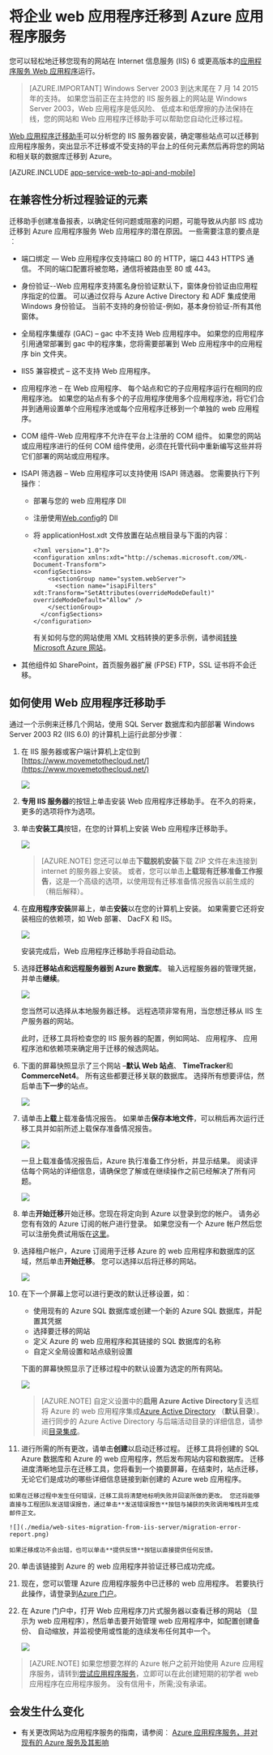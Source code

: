 <properties 
    pageTitle="将企业 web 应用程序迁移到 Azure 应用程序服务" 
    description="演示如何使用 Web 应用程序迁移助手迅速将现有 IIS 网站迁移到 Azure 应用程序服务 Web 应用程序" 
    services="app-service" 
    documentationCenter="" 
    authors="cephalin" 
    writer="cephalin" 
    manager="wpickett" 
    editor=""/>

<tags 
    ms.service="app-service" 
    ms.workload="na" 
    ms.tgt_pltfrm="na" 
    ms.devlang="na" 
    ms.topic="article" 
    ms.date="07/01/2016" 
    ms.author="cephalin"/>

# <a name="migrate-an-enterprise-web-app-to-azure-app-service"></a>将企业 web 应用程序迁移到 Azure 应用程序服务

您可以轻松地迁移您现有的网站在 Internet 信息服务 (IIS) 6 或更高版本的[应用程序服务 Web 应用程序](http://go.microsoft.com/fwlink/?LinkId=529714)运行。 

>[AZURE.IMPORTANT] Windows Server 2003 到达末尾在 7 月 14 2015年的支持。 如果您当前正在主持您的 IIS 服务器上的网站是 Windows Server 2003，Web 应用程序是低风险、 低成本和低摩擦的办法保持在线，您的网站和 Web 应用程序迁移助手可以帮助您自动化迁移过程。 

[Web 应用程序迁移助手](https://www.movemetothecloud.net/)可以分析您的 IIS 服务器安装，确定哪些站点可以迁移到应用程序服务，突出显示不迁移或不受支持的平台上的任何元素然后再将您的网站和相关联的数据库迁移到 Azure。

[AZURE.INCLUDE [app-service-web-to-api-and-mobile](../../includes/app-service-web-to-api-and-mobile.md)]

## <a name="elements-verified-during-compatibility-analysis"></a>在兼容性分析过程验证的元素 ##
迁移助手创建准备报表，以确定任何问题或阻塞的问题，可能导致从内部 IIS 成功迁移到 Azure 应用程序服务 Web 应用程序的潜在原因。 一些需要注意的要点是︰

-   端口绑定 — Web 应用程序仅支持端口 80 的 HTTP，端口 443 HTTPS 通信。 不同的端口配置将被忽略，通信将被路由至 80 或 443。 
-   身份验证--Web 应用程序支持匿名身份验证默认下，窗体身份验证由应用程序指定的位置。 可以通过仅将与 Azure Active Directory 和 ADF 集成使用 Windows 身份验证。 当前不支持的身份验证-例如，基本身份验证-所有其他窗体。 
-   全局程序集缓存 (GAC) – gac 中不支持 Web 应用程序中。 如果您的应用程序引用通常部署到 gac 中的程序集，您将需要部署到 Web 应用程序中的应用程序 bin 文件夹。 
-   IIS5 兼容模式 – 这不支持 Web 应用程序。 
-   应用程序池 – 在 Web 应用程序、 每个站点和它的子应用程序运行在相同的应用程序池。 如果您的站点有多个的子应用程序使用多个应用程序池，将它们合并到通用设置单个应用程序池或每个应用程序迁移到一个单独的 web 应用程序。
-   COM 组件-Web 应用程序不允许在平台上注册的 COM 组件。 如果您的网站或应用程序进行的任何 COM 组件使用，必须在托管代码中重新编写这些并将它们部署的网站或应用程序。
-   ISAPI 筛选器 – Web 应用程序可以支持使用 ISAPI 筛选器。 您需要执行下列操作︰
    -   部署与您的 web 应用程序 Dll 
    -   注册使用[Web.config](http://www.iis.net/configreference/system.webserver/isapifilters)的 Dll
    -   将 applicationHost.xdt 文件放置在站点根目录与下面的内容︰

            <?xml version="1.0"?>
            <configuration xmlns:xdt="http://schemas.microsoft.com/XML-Document-Transform">
            <configSections>
                <sectionGroup name="system.webServer">
                  <section name="isapiFilters" xdt:Transform="SetAttributes(overrideModeDefault)" overrideModeDefault="Allow" />
                </sectionGroup>
              </configSections>
            </configuration>

        有关如何与您的网站使用 XML 文档转换的更多示例，请参阅[转换 Microsoft Azure 网站](http://blogs.msdn.com/b/waws/archive/2014/06/17/transform-your-microsoft-azure-web-site.aspx)。

-   其他组件如 SharePoint，首页服务器扩展 (FPSE) FTP，SSL 证书将不会迁移。

## <a name="how-to-use-the-web-apps-migration-assistant"></a>如何使用 Web 应用程序迁移助手 ##
通过一个示例来迁移几个网站，使用 SQL Server 数据库和内部部署 Windows Server 2003 R2 (IIS 6.0) 的计算机上运行此部分步骤︰

1.  在 IIS 服务器或客户端计算机上定位到[https://www.movemetothecloud.net/](https://www.movemetothecloud.net/) 

    ![](./media/web-sites-migration-from-iis-server/migration-tool-homepage.png)

2.  **专用 IIS 服务器**的按钮上单击安装 Web 应用程序迁移助手。 在不久的将来，更多的选项将作为选项。 
4.  单击**安装工具**按钮，在您的计算机上安装 Web 应用程序迁移助手。

    ![](./media/web-sites-migration-from-iis-server/install-page.png)

    >[AZURE.NOTE] 您还可以单击**下载脱机安装**下载 ZIP 文件在未连接到 internet 的服务器上安装。 或者，您可以单击**上载现有迁移准备工作报告**，这是一个高级的选项，以使用现有迁移准备情况报告以前生成的 （稍后解释）。

5.  在**应用程序安装**屏幕上，单击**安装**以在您的计算机上安装。 如果需要它还将安装相应的依赖项，如 Web 部署、 DacFX 和 IIS。 

    ![](./media/web-sites-migration-from-iis-server/install-progress.png)

    安装完成后，Web 应用程序迁移助手将自动启动。
  
6.  选择**迁移站点和远程服务器到 Azure 数据库**。 输入远程服务器的管理凭据，并单击**继续**。 

    ![](./media/web-sites-migration-from-iis-server/migrate-from-remote.png)

    您当然可以选择从本地服务器迁移。 远程选项非常有用，当您想迁移从 IIS 生产服务器的网站。
 
    此时，迁移工具将检查您的 IIS 服务器的配置，例如网站、 应用程序、 应用程序池和依赖项来确定用于迁移的候选网站。 

8.  下面的屏幕快照显示了三个网站 –**默认 Web 站点**、 **TimeTracker**和**CommerceNet4**。 所有这些都要迁移关联的数据库。 选择所有想要评估，然后单击**下一步**的站点。

    ![](./media/web-sites-migration-from-iis-server/select-migration-candidates.png)
 
9.  请单击**上载**上载准备情况报告。 如果单击**保存本地文件**，可以稍后再次运行迁移工具并如前所述上载保存准备情况报告。

    ![](./media/web-sites-migration-from-iis-server/upload-readiness-report.png)
 
    一旦上载准备情况报告后，Azure 执行准备工作分析，并显示结果。 阅读评估每个网站的详细信息，请确保您了解或在继续操作之前已经解决了所有问题。 
 
    ![](./media/web-sites-migration-from-iis-server/readiness-assessment.png)

12. 单击**开始迁移**开始迁移。您现在将定向到 Azure 以登录到您的帐户。 请务必您有有效的 Azure 订阅的帐户进行登录。 如果您没有一个 Azure 帐户然后您可以注册免费试用版在[这里](https://azure.microsoft.com/pricing/free-trial/?WT.srch=1&WT.mc_ID=SEM_)。 

13. 选择租户帐户，Azure 订阅用于迁移 Azure 的 web 应用程序和数据库的区域，然后单击**开始迁移**。 您可以选择以后将迁移的网站。

    ![](./media/web-sites-migration-from-iis-server/choose-tenant-account.png)

14. 在下一个屏幕上您可以进行更改的默认迁移设置，如︰

    - 使用现有的 Azure SQL 数据库或创建一个新的 Azure SQL 数据库，并配置其凭据
    - 选择要迁移的网站
    - 定义 Azure 的 web 应用程序和其链接的 SQL 数据库的名称
    - 自定义全局设置和站点级别设置

    下面的屏幕快照显示了迁移过程中的默认设置为选定的所有网站。

    ![](./media/web-sites-migration-from-iis-server/migration-settings.png)

    >[AZURE.NOTE] 自定义设置中的**启用 Azure Active Directory**复选框将 Azure 的 web 应用程序集成[Azure Active Directory](active-directory-whatis.md) （**默认目录**）。 进行同步的 Azure Active Directory 与后端活动目录的详细信息，请参阅[目录集成](http://msdn.microsoft.com/library/jj573653)。

16.  进行所需的所有更改，请单击**创建**以启动迁移过程。 迁移工具将创建的 SQL Azure 数据库和 Azure 的 web 应用程序，然后发布网站内容和数据库。 迁移进度清晰地显示在迁移工具，您将看到一个摘要屏幕，在结束时，站点迁移，无论它们是成功的哪些详细信息链接到新创建的 Azure web 应用程序。 

    如果在迁移过程中发生任何错误，迁移工具将清楚地标明失败并回滚所做的更改。 您还将能够直接与工程团队发送错误报告，通过单击**发送错误报告**按钮与捕获的失败调用堆栈并生成邮件正文。 

    ![](./media/web-sites-migration-from-iis-server/migration-error-report.png)

    如果迁移成功不会出错，也可以单击**提供反馈**按钮以直接提供任何反馈。 
 
20. 单击该链接到 Azure 的 web 应用程序并验证迁移已成功完成。

21. 现在，您可以管理 Azure 应用程序服务中已迁移的 web 应用程序。 若要执行此操作，请登录到[Azure 门户](https://portal.azure.com)。

22. 在 Azure 门户中，打开 Web 应用程序刀片式服务器以查看迁移的网站 （显示为 web 应用程序），然后单击要开始管理 web 应用程序中，如配置创建备份、 自动缩放，并监视使用或性能的连续发布任何其中一个。

    ![](./media/web-sites-migration-from-iis-server/TimeTrackerMigrated.png)

>[AZURE.NOTE] 如果您想要怎样的 Azure 帐户之前开始使用 Azure 应用程序服务，请转到[尝试应用程序服务](http://go.microsoft.com/fwlink/?LinkId=523751)，立即可以在此创建短期的初学者 web 应用程序在应用程序服务。 没有信用卡，所需;没有承诺。

## <a name="whats-changed"></a>会发生什么变化
* 有关更改网站为应用程序服务的指南，请参阅︰ [Azure 应用程序服务，并对现有的 Azure 服务及其影响](http://go.microsoft.com/fwlink/?LinkId=529714)
 
